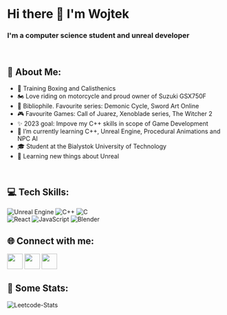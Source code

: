 # Hi there 👋 I'm Wojtek
### I'm a computer science student and unreal developer
<br>

## 📖 About Me:

* 🥊 Training Boxing and Calisthenics
* 🏍️ Love riding on motorcycle and proud owner of Suzuki GSX750F
* 📕 Bibliophile. Favourite series: Demonic Cycle, Sword Art Online
* 🎮 Favourite Games: Call of Juarez, Xenoblade series, The Witcher 2
* ✨ 2023 goal: Impove my C++ skills in scope of Game Development
* 📖 I’m currently learning C++, Unreal Engine, Procedural Animations and NPC AI
* 🎓 Student at the Bialystok University of Technology
* 🤯 Learning new things about Unreal

<br>

## 💻 Tech Skills:

![Unreal Engine](https://img.shields.io/badge/unrealengine-%23313131.svg?style=for-the-badge&logo=unrealengine&logoColor=white) ![C++](https://img.shields.io/badge/c++-%2300599C.svg?style=for-the-badge&logo=c%2B%2B&logoColor=white) ![C](https://img.shields.io/badge/c-%2300599C.svg?style=for-the-badge&logo=c&logoColor=white) <br>
![React](https://img.shields.io/badge/react-%2320232a.svg?style=for-the-badge&logo=react&logoColor=%2361DAFB) ![JavaScript](https://img.shields.io/badge/javascript-%23323330.svg?style=for-the-badge&logo=javascript&logoColor=%23F7DF1E) ![Blender](https://img.shields.io/badge/blender-%23F5792A.svg?style=for-the-badge&logo=blender&logoColor=white) 
 
## 🌐 Connect with me:

[<img style="width: 36px; height: 36px;" src ="https://help.apple.com/assets/63CF0773EF8ABA61CC409172/63CF077AEF8ABA61CC40917A/pl_PL/e4dbb8e240d50cf30bab73b272a3760b.png">](mailto:wojciechszoda@icloud.com)
[<img style="width: 36px; height: 36px;" src ="https://upload.wikimedia.org/wikipedia/commons/c/ca/LinkedIn_logo_initials.png">](https://www.linkedin.com/in/wojciech-szoda-0108811a9/)
[<img style="width: 36px; height: 36px;" src ="https://www.eu-startups.com/wp-content/uploads/2022/01/Useme-logo.png">](https://useme.com/pl/roles/contractor/wojciech-szoda,134947/#)


## 👀 Some Stats:

<picture>
  <source media="(prefers-color-scheme: dark)" srcset="https://leetcard.jacoblin.cool/WSzoda?theme=nord&border=0&radius=6">
  <img alt="Leetcode-Stats" src="https://leetcard.jacoblin.cool/WSzoda?theme=light&border=0&radius=6">
</picture>
<br>
